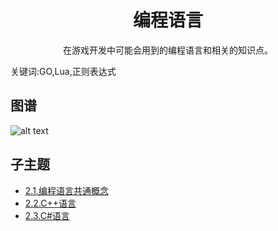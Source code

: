 <h1 align="center">编程语言</h1>
<p align="center">在游戏开发中可能会用到的编程语言和相关的知识点。</p>
<p">关键词:GO,Lua,正则表达式</p>

## 图谱
![alt text](https://github.com/gonglei007/GameDevMind/blob/main/exports/8.1.标题.png?raw=true)

## 子主题
* [2.1.编程语言共通概念](https://github.com/gonglei007/GameDevMind/blob/main/mds/2.1.编程语言共通概念.md)
* [2.2.C++语言](https://github.com/gonglei007/GameDevMind/blob/main/mds/2.2.C++语言.md)
* [2.3.C#语言](https://github.com/gonglei007/GameDevMind/blob/main/mds/2.3.C#语言.md)
